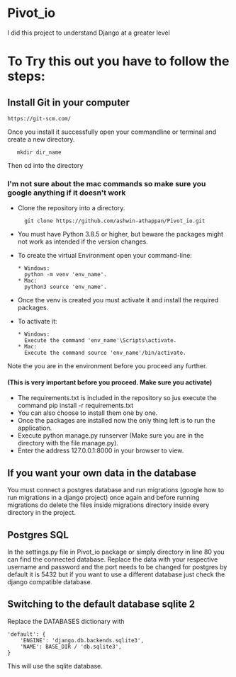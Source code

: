 # Pivot_io
I did this project to understand Django at a greater level

# To Try this out you have to follow the steps: #

## Install Git in your computer
    https://git-scm.com/
Once you install it successfully open your commandline or terminal and create a new directory.
       
       mkdir dir_name
Then cd into the directory

### I'm not sure about the mac commands so make sure you google anything if it doesn't work ###

* Clone the repository into a directory.
    
        git clone https://github.com/ashwin-athappan/Pivot_io.git
        
* You must have Python 3.8.5 or higher, but beware the packages might not work as intended if the version changes.
* To create the virtual Environment open your command-line:

      * Windows:
        python -m venv 'env_name'.
      * Mac:
        python3 source 'env_name'.
* Once the venv is created you must activate it and install the required packages.
* To activate it:

      * Windows:
        Execute the command 'env_name'\Scripts\activate.
      * Mac:
        Execute the command source 'env_name'/bin/activate.

Note the you are in the environment before you proceed any further.
    
#### (This is very important before you proceed. Make sure you activate) ####
* The requirements.txt is included in the repository so jus execute the command pip install -r requirements.txt
* You can also choose to install them one by one.
* Once the packages are installed now the only thing left is to run the application.
* Execute python manage.py runserver (Make sure you are in the directory with the file manage.py).
* Enter the address 127.0.0.1:8000 in your browser to view.


## If you want your own data in the database ##
You must connect a postgres database and run migrations (google how to run migrations in a django project) once again and before running migrations do delete the files inside migrations directory inside every directory in  the project.

## Postgres SQL ##
In the settings.py file in Pivot_io package or simply directory in line 80 you can find the connected database. Replace the data with your respective username and password and the port needs to be changed for postgres by default it is 5432 but if you want to use a different database just check the django compatible database.

## Switching to the default database sqlite 2 ##
Replace the DATABASES dictionary with
    
    'default': {
        'ENGINE': 'django.db.backends.sqlite3',
        'NAME': BASE_DIR / 'db.sqlite3',
    }
This will use the sqlite database.

